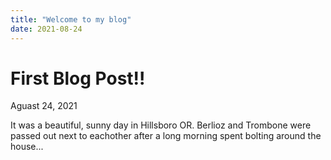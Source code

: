 ```yaml
---
title: "Welcome to my blog"
date: 2021-08-24
---
```


# First Blog Post!!
Aguast 24, 2021

It was a beautiful, sunny day in Hillsboro OR. Berlioz and Trombone were passed out next to eachother after a long morning spent bolting around the house...
